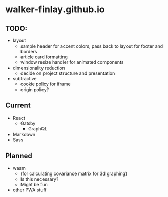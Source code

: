 # walker-finlay.github.io
## TODO: 
- layout
    - sample header for accent colors, pass back to layout for footer and borders
    - article card formatting
    - window resize handler for animated components
- dimensionality reduction
    - decide on project structure and presentation
- subtractive
    - cookie policy for iframe
    - origin policy?


## Current
- React
    - Gatsby
        - GraphQL
- Markdown
- Sass

## Planned
- wasm 
    - (for calculating covariance matrix for 3d graphing)
    - Is this necessary?
    - Might be fun
- other PWA stuff
